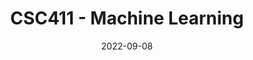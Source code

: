 ---
title: "CSC411 - Machine Learning"
collection: teaching
type: "Teaching Assistant"
# permalink: /teaching/2023-summer-teaching-5
venue: "University of Toronto, Department of Mathematical and Computational Sciences"
date: 2022-09-08
location: "Toronto, Canada"
---